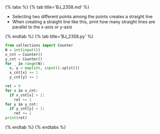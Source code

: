 {% tabs %}
{% tab title='BJ_2358.md' %}

* Selecting two different points among the points creates a straight line
* When creating a straight line like this, print how many straight lines are parallel to the x-axis or y-axis

{% endtab %}
{% tab title='BJ_2358.py' %}

```py
from collections import Counter
N = int(input())
x_cnt = Counter()
y_cnt = Counter()
for _ in range(N):
  x, y = map(int, input().split())
  x_cnt[x] += 1
  y_cnt[y] += 1

ret = 0
for x in x_cnt:
  if x_cnt[x] > 1:
    ret += 1
for y in y_cnt:
  if y_cnt[y] > 1:
    ret += 1
print(ret)
```

{% endtab %}
{% endtabs %}